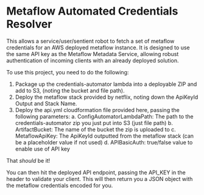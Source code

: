 # Metaflow Automated Credentials Resolver

This allows a service/user/sentient robot to fetch a set of metaflow credentials for an AWS deployed metaflow instance.
It is designed to use the same API key as the Metaflow Metadata Service, allowing robust authentication of incoming clients with 
an already deployed solution.

To use this project, you need to do the following:
1. Package up the credentials-automator lambda into a deployable ZIP and add to S3, (noting the bucket and file path).
2. Deploy the metaflow stack provided by netflix, noting down the ApiKeyId Output and Stack Name.
3. Deploy the api.yml cloudformation file provided here, passing the following parameters:
    a. ConfigAutomatorLambdaPath: The path to the credentials-automator zip you just put into S3 (just file path)
    b. ArtifactBucket: The name of the bucket the zip is uploaded to
    c. MetaflowApiKey: The ApiKeyId outputted from the metaflow stack (can be a placeholder value if not used)
    d. APIBasicAuth: true/false value to enable use of API key


That *should* be it!

You can then hit the deployed API endpoint, passing the API_KEY in the header to validate your client. This will then return you a JSON object with the metaflow credentials encoded for you.